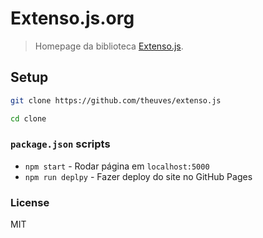 # Extenso.js.org

> Homepage da biblioteca [Extenso.js](https://github.com/theuves/extenso.js).

## Setup

```bash
git clone https://github.com/theuves/extenso.js

cd clone
```

### `package.json` scripts

* `npm start` - Rodar página em `localhost:5000`
* `npm run deplpy` - Fazer deploy do site no GitHub Pages

### License

MIT